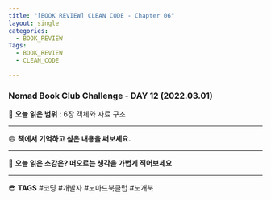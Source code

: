 ```yaml
---
title: "[BOOK REVIEW] CLEAN CODE - Chapter 06"
layout: single
categories:
  - BOOK_REVIEW
Tags:
  - BOOK_REVIEW
  - CLEAN_CODE

---
```

### Nomad Book Club Challenge - DAY 12 (2022.03.01)


:book: **오늘 읽은 범위** : 6장 객체와 자료 구조   

---

 :smile: **책에서 기억하고 싶은 내용을 써보세요.**

  
---

 :thinking: **오늘 읽은 소감은? 떠오르는 생각을 가볍게 적어보세요**



---

 :sunglasses: **TAGS** #코딩 #개발자 #노마드북클럽 #노개북